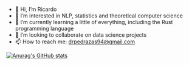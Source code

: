 - 👋 Hi, I’m Ricardo
- 👀 I’m interested in NLP, statistics and theoretical computer science
- 🌱 I’m currently learning a little of everything, including the Rust programming language
- 💞️ I’m looking to collaborate on data science projects
- 📫 How to reach me: drpedrazas94@gmail.com

[![Anurag's GitHub stats](https://github-readme-stats.vercel.app/api?username=drpedrazas)](https://github.com/anuraghazra/github-readme-stats)
<!---
drpedrazas/drpedrazas is a ✨ special ✨ repository because its `README.md` (this file) appears on your GitHub profile.
You can click the Preview link to take a look at your changes.
--->
